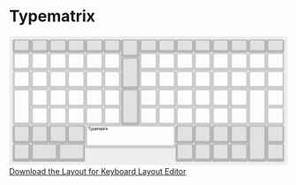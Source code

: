 # Typematrix

![Layout](keyboard-layout.png)
[Download the Layout for Keyboard Layout Editor](keyboard-layout.json)
